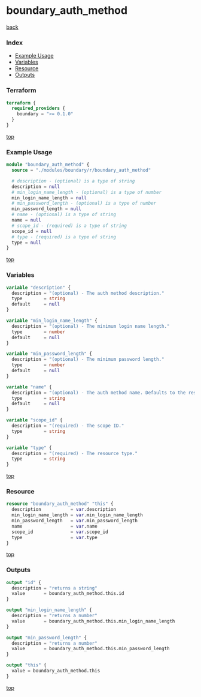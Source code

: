 # boundary_auth_method

[back](../boundary.md)

### Index

- [Example Usage](#example-usage)
- [Variables](#variables)
- [Resource](#resource)
- [Outputs](#outputs)

### Terraform

```terraform
terraform {
  required_providers {
    boundary = ">= 0.1.0"
  }
}
```

[top](#index)

### Example Usage

```terraform
module "boundary_auth_method" {
  source = "./modules/boundary/r/boundary_auth_method"

  # description - (optional) is a type of string
  description = null
  # min_login_name_length - (optional) is a type of number
  min_login_name_length = null
  # min_password_length - (optional) is a type of number
  min_password_length = null
  # name - (optional) is a type of string
  name = null
  # scope_id - (required) is a type of string
  scope_id = null
  # type - (required) is a type of string
  type = null
}
```

[top](#index)

### Variables

```terraform
variable "description" {
  description = "(optional) - The auth method description."
  type        = string
  default     = null
}

variable "min_login_name_length" {
  description = "(optional) - The minimum login name length."
  type        = number
  default     = null
}

variable "min_password_length" {
  description = "(optional) - The minimum password length."
  type        = number
  default     = null
}

variable "name" {
  description = "(optional) - The auth method name. Defaults to the resource name."
  type        = string
  default     = null
}

variable "scope_id" {
  description = "(required) - The scope ID."
  type        = string
}

variable "type" {
  description = "(required) - The resource type."
  type        = string
}
```

[top](#index)

### Resource

```terraform
resource "boundary_auth_method" "this" {
  description           = var.description
  min_login_name_length = var.min_login_name_length
  min_password_length   = var.min_password_length
  name                  = var.name
  scope_id              = var.scope_id
  type                  = var.type
}
```

[top](#index)

### Outputs

```terraform
output "id" {
  description = "returns a string"
  value       = boundary_auth_method.this.id
}

output "min_login_name_length" {
  description = "returns a number"
  value       = boundary_auth_method.this.min_login_name_length
}

output "min_password_length" {
  description = "returns a number"
  value       = boundary_auth_method.this.min_password_length
}

output "this" {
  value = boundary_auth_method.this
}
```

[top](#index)
